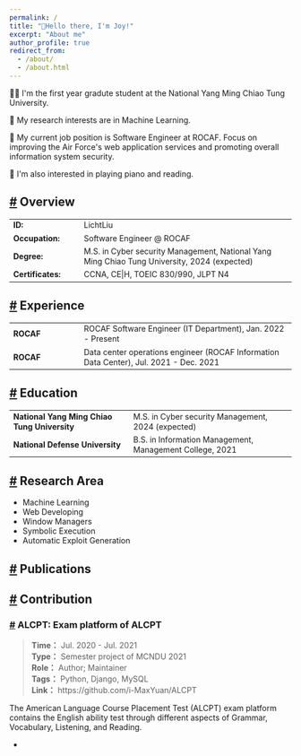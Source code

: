 ```yaml
---
permalink: /
title: "👋Hello there, I'm Joy!"
excerpt: "About me"
author_profile: true
redirect_from:
  - /about/
  - /about.html
---
```


👩‍💻 I'm the first year gradute student at the National Yang Ming Chiao Tung University.

🔬 My research interests are in Machine Learning.

💼 My current job position is Software Engineer at ROCAF. Focus on improving the Air Force's web application services and promoting overall information system security.

📍 I'm also interested in playing piano and reading.


<h2 id="overview"><a class="markdownIt-Anchor" href="#overview">#</a> Overview</h2>

<table style="font-size: 100%; border: none;">
  <tr>
    <td style="border: 0; line-height: 18px; width: 25%"> <b>ID: </b> </td>
    <td style="border: 0; line-height: 18px"> LichtLiu </td>
  </tr>
  <tr>
    <td style="border: 0; line-height: 18px; width: 25%"> <b>Occupation: </b> </td>
    <td style="border: 0; line-height: 18px"> Software Engineer @ ROCAF </td>
  </tr>
  <tr>
    <td style="border: 0; line-height: 18px; width: 25%"> <b>Degree: </b> </td>
    <td style="border: 0; line-height: 18px"> M.S. in Cyber security Management, National Yang Ming Chiao Tung University, 2024 (expected)  </td>
  </tr>
  <tr>
    <td style="border: 0; line-height: 18px; width: 25%"> <b>Certificates: </b> </td>
    <td style="border: 0; line-height: 18px"> CCNA, CE|H, TOEIC 830/990, JLPT N4 </td>
  </tr>
</table>

<h2 id="experience"><a class="markdownIt-Anchor" href="#experience">#</a> Experience</h2>

<table style="font-size: 100%; border: none;">
  <tr>
    <td style="border: 0; line-height: 18px; width: 25%"> <b>ROCAF</b> </td>
    <td style="border: 0; line-height: 18px"> ROCAF  Software Engineer (IT Department), Jan. 2022 - Present</td>
  </tr>
  <tr>
    <td style="border: 0; line-height: 18px; width: 25%"> <b>ROCAF</b> </td>
    <td style="border: 0; line-height: 18px"> Data center operations engineer (ROCAF Information Data Center), Jul. 2021 - Dec. 2021</td>
  </tr>
</table>


<h2 id="education"><a class="markdownIt-Anchor" href="#education">#</a> Education</h2>
<table style="font-size: 100%; border: none;">
  <tr>
    <td style="border: 0; line-height: 18px"> <b>National Yang Ming Chiao Tung University</b> </td>
    <td style="border: 0; line-height: 18px"> M.S. in Cyber security Management, 2024 (expected) </td>
  </tr>
  <tr>
    <td style="border: 0; line-height: 18px"> <b>National Defense University</b> </td>
    <td style="border: 0; line-height: 18px"> B.S. in Information Management, Management College, 2021 </td>
  </tr>
</table>


<h2 id="research-area"><a class="markdownIt-Anchor" href="#research-area">#</a> Research Area</h2>
<ul>
    <li>Machine Learning</li>
    <li>Web Developing</li>
    <li>Window Managers</li>
    <li>Symbolic Execution</li>
    <li>Automatic Exploit Generation</li>
</ul>


<h2 id="publications"><a class="markdownIt-Anchor" href="#publications">#</a> Publications</h2>

<h2 id="contribution"><a class="markdownIt-Anchor" href="#contribution">#</a> Contribution</h2>

<h3 id="alcpt">
<a class="markdownIt-Anchor" href="#alcpt">#</a> ALCPT: Exam platform of ALCPT</h3>
<blockquote>
    <p><strong>Time：</strong> Jul. 2020 - Jul. 2021  <br>
    <strong>Type：</strong> Semester project of MCNDU 2021  <br>
    <strong>Role：</strong> Author; Maintainer<br>
    <strong>Tags：</strong> Python, Django, MySQL<br>
    <strong>Link：</strong>
    <span class="exturl" data-url="aHR0cHM6Ly9naXRodWIuY29tL2Flc29waG9yL3ZhbGt5cmll">https://github.com/i-MaxYuan/ALCPT</span></p>
</blockquote>
<p>The American Language Course Placement Test (ALCPT) exam platform contains the English ability test through different aspects of Grammar, Vocabulary, Listening, and Reading.</p>
<ul>
    <li></li>
</ul>

